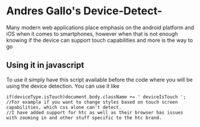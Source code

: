 Andres Gallo's Device-Detect-
============================

Many modern web applications place emphasis on the android platform and iOS when it comes to smartphones, however when that is not enough knowing if the device can support touch capabilities and more is the way to go

Using it in javascript
----------------------

To use it simply have this script available before the code where you will be using the device detection. You can use it like
	
	if(deviceType.isTouch)document.body.className += ' deviceIsTouch ';
	//For example if you want to change styles based on touch screen capabilities, which css alone can't detect.
	//I have added support for htc as well as their browser has issues with zooming in and other stuff specific to the htc brand. 
